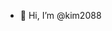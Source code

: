 - 👋 Hi, I’m @kim2088

<!---
kim2088/kim2088 is a ✨ special ✨ repository because its `README.md` (this file) appears on your GitHub profile.
You can click the Preview link to take a look at your changes.
--->
